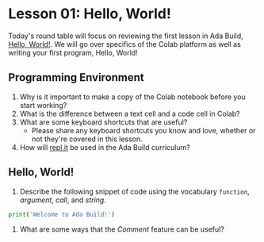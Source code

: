 # Lesson 01: Hello, World!

Today's round table will focus on reviewing the first lesson in Ada Build, [Hello, World!](https://colab.research.google.com/drive/1sFOo4HnuUxJMtso9JljUZwHMomhu9ADs). We will go over specifics of the Colab platform as well as writing your first program, Hello, World!

## Programming Environment

1. Why is it important to make a copy of the Colab notebook before you start working?
1. What is the difference between a text cell and a code cell in Colab?
1. What are some keyboard shortcuts that are useful?
    * Please share any keyboard shortcuts you know and love, whether or not they're covered in this lesson.
1. How will [repl.it](repl.it) be used in the Ada Build curriculum?

## Hello, World!

1. Describe the following snippet of code using the vocabulary `function`, *argument*, *call*, and *string*.

```python
print('Welcome to Ada Build!')
```

1. What are some ways that the *Comment* feature can be useful?